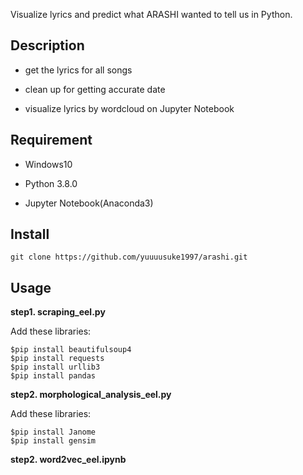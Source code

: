 Visualize lyrics and predict what ARASHI wanted to tell us in Python. 

## Description
* get the lyrics for all songs

* clean up for getting accurate date

* visualize lyrics by wordcloud on Jupyter Notebook

## Requirement
* Windows10

* Python 3.8.0

* Jupyter Notebook(Anaconda3)

## Install
```
git clone https://github.com/yuuuusuke1997/arashi.git
```

## Usage
**step1. scraping_eel.py**

Add these libraries:
```
$pip install beautifulsoup4
$pip install requests
$pip install urllib3
$pip install pandas
```

**step2. morphological_analysis_eel.py**

Add these libraries:
```
$pip install Janome
$pip install gensim
```

**step2. word2vec_eel.ipynb**
